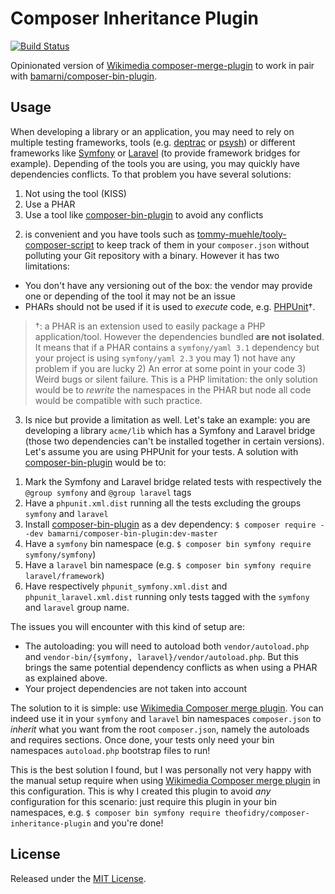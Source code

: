# Composer Inheritance Plugin

[![Build Status](https://travis-ci.org/theofidry/composer-inheritance-plugin.svg?branch=master)](https://travis-ci.org/composer-inheritance-plugin)

Opinionated version of [Wikimedia composer-merge-plugin][1] to work in pair with [bamarni/composer-bin-plugin][2].


## Usage

When developing a library or an application, you may need to rely on multiple testing frameworks, tools (e.g. 
[deptrac][3] or [psysh][4]) or different frameworks like [Symfony][5] or [Laravel][6] (to provide framework bridges for
example). Depending of the tools you are using, you may quickly have dependencies conflicts. To that problem you have
several solutions:

1. Not using the tool (KISS)
2. Use a PHAR
3. Use a tool like [composer-bin-plugin][2] to avoid any conflicts


2) is convenient and you have tools such as [tommy-muehle/tooly-composer-script][7] to keep track of them in your
`composer.json` without polluting your Git repository with a binary. However it has two limitations:

- You don't have any versioning out of the box: the vendor may provide one or depending of the tool it may not be an
issue
- PHARs should not be used if it is used to *execute* code, e.g. [PHPUnit][8]†.

>†: a PHAR is an extension used to easily package a PHP application/tool. However the dependencies bundled **are not
isolated**. It means that if a PHAR contains a `symfony/yaml 3.1` dependency but your project is using
`symfony/yaml 2.3` you may 1) not have any problem if you are lucky 2) An error at some point in your code 3) Weird
 bugs or silent failure. This is a PHP limitation: the only solution would be to *rewrite* the namespaces in the PHAR
 but node all code would be compatible with such practice.
 
 3) Is nice but provide a limitation as well. Let's take an example: you are developing a library `acme/lib` which has
 a Symfony and Laravel bridge (those two dependencies can't be installed together in certain versions). Let's assume you
 are using PHPUnit for your tests. A solution with [composer-bin-plugin][2] would be to:
 
1. Mark the Symfony and Laravel bridge related tests with respectively the `@group symfony` and `@group laravel` tags
2. Have a `phpunit.xml.dist` running all the tests excluding the groups `symfony` and `laravel`
3. Install [composer-bin-plugin][2] as a dev dependency: `$ composer require --dev bamarni/composer-bin-plugin:dev-master`
4. Have a `symfony` bin namespace (e.g. `$ composer bin symfony require symfony/symfony`)
5. Have a `laravel` bin namespace (e.g. `$ composer bin symfony require laravel/framework`)
6. Have respectively `phpunit_symfony.xml.dist` and `phpunit_laravel.xml.dist` running only tests tagged with the
`symfony` and `laravel` group name.
 
The issues you will encounter with this kind of setup are:

- The autoloading: you will need to autoload both `vendor/autoload.php` and
`vendor-bin/{symfony, laravel}/vendor/autoload.php`. But this brings the same potential dependency conflicts as when
using a PHAR as explained above.
- Your project dependencies are not taken into account

The solution to it is simple: use [Wikimedia Composer merge plugin][1]. You can indeed use it in your `symfony` and
`laravel` bin namespaces `composer.json` to *inherit* what you want from the root `composer.json`, namely the autoloads
and requires sections. Once done, your tests only need your bin namespaces `autoload.php` bootstrap files to run!

This is the best solution I found, but I was personally not very happy with the manual setup require when using
[Wikimedia Composer merge plugin][1] in this configuration. This is why I created this plugin to avoid *any*
configuration for this scenario: just require this plugin in your bin namespaces, e.g.
`$ composer bin symfony require theofidry/composer-inheritance-plugin` and you're done!


## License

Released under the [MIT License](LICENSE).


[1]: https://github.com/wikimedia/composer-merge-plugin
[2]: https://github.com/bamarni/composer-bin-plugin
[3]: https://github.com/sensiolabs-de/deptrac
[4]: https://github.com/bobthecow/psysh
[5]: https://symfony.com
[6]: https://laravel.com
[7]: https://github.com/tommy-muehle/tooly-composer-script
[8]: https://phpunit.de/
